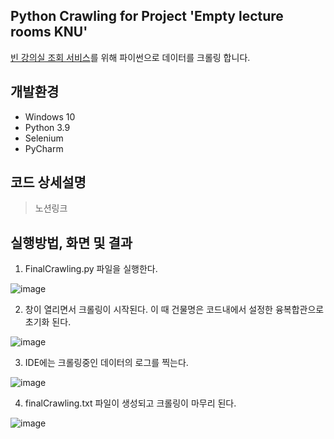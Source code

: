 ## Python Crawling for Project 'Empty lecture rooms KNU'

[빈 강의실 조회 서비스](https://github.com/whipbaek/EmptyLecRoom-KNU)를 위해 파이썬으로 데이터를 크롤링 합니다.

## 개발환경

- Windows 10
- Python 3.9
- Selenium
- PyCharm

## 코드 상세설명 
> 노션링크

## 실행방법, 화면 및 결과

1. FinalCrawling.py 파일을 실행한다.

![image](https://user-images.githubusercontent.com/75191916/172538065-96d57695-3652-4a14-a5cd-e2b34d62780e.png)


2. 창이 열리면서 크롤링이 시작된다. 이 때 건물명은 코드내에서 설정한 융복합관으로 초기화 된다.

![image](https://user-images.githubusercontent.com/75191916/172538239-52db14ef-1ca7-423c-9ab8-b7fba5d9f8c5.png)


3. IDE에는 크롤링중인 데이터의 로그를 찍는다.

![image](https://user-images.githubusercontent.com/75191916/172538378-3cca561d-dc59-4415-a307-2d4c2b29add8.png)


4. finalCrawling.txt 파일이 생성되고 크롤링이 마무리 된다.

![image](https://user-images.githubusercontent.com/75191916/172538527-edcc639a-87d2-45a5-9209-c0bfac1e1fce.png)
